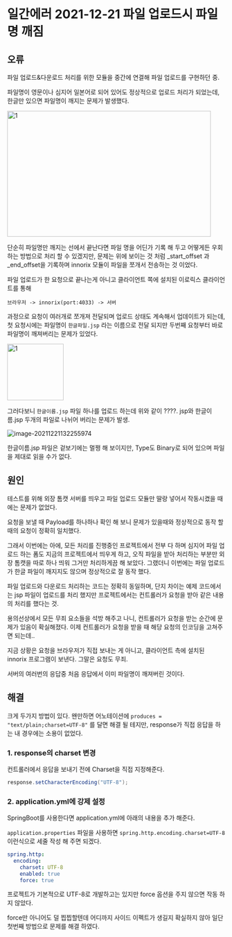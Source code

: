 # 일간에러 2021-12-21 파일 업로드시 파일명 깨짐

## 오류

파일 업로드&다운로드 처리를 위한 모듈을 중간에 연결해 파일 업로드를 구현하던 중.

파일명이 영문이나 심지어 일본어로 되어 있어도 정상적으로 업로드 처리가 되었는데, 한글만 있으면 파일명이 깨지는 문제가 발생했다.

<img src=https://raw.githubusercontent.com/Shane-Park/mdblog/main/devlife/todayError/20211221.assets/image-20211221131253073.webp width=470 height=290 alt=1>

단순히 파일명만 깨지는 선에서 끝난다면 파일 명을 어딘가 기록 해 두고 어떻게든 우회하는 방법으로 처리 할 수 있겠지만, 문제는 위에 보이는 것 처럼 _start_offset 과 _end_offset을 기록하며 innorix 모듈이 파일을 쪼개서 전송하는 것 이었다.

파일 업로드가 한 요청으로 끝나는게 아니고 클라이언트 쪽에 설치된 이로릭스 클라이언트를 통해

```
브라우저 -> innorix(port:4033) -> 서버 
```

과정으로 요청이 여러개로 쪼개져 전달되며 업로드 상태도 계속해서 업데이트가 되는데,  첫 요청시에는 파일명이 `한글파일.jsp` 라는 이름으로 전달 되지만 두번째 요청부터 바로 파일명이 깨져버리는 문제가 있었다. 

<img src=https://raw.githubusercontent.com/Shane-Park/mdblog/main/devlife/todayError/20211221.assets/image-20211221131420397.webp widht=360 height=130 alt=1>

그러다보니 `한글이름.jsp` 파일 하나를 업로드 하는데 위와 같이 ????. jsp와 한글이름.jsp 두개의 파일로 나뉘어 버리는 문제가 발생. 

![image-20211221132255974](https://raw.githubusercontent.com/Shane-Park/mdblog/main/devlife/todayError/20211221.assets/image-20211221132255974.webp)

한글이름.jsp 파일은 겉보기에는 멀쩡 해 보이지만, Type도 Binary로 되어 있으며 파일을 제대로 읽을 수가 없다. 

## 원인

테스트를 위해 외장 톰캣 서버를 띄우고 파일 업로드 모듈만 딸랑 넣어서 작동시켰을 때에는 문제가 없었다. 

요청을 보낼 때 Payload를 하나하나 확인 해 보니 문제가 있을때와 정상적으로 동작 할 때의 요청이 정확히 일치했다.

그래서 이번에는 아에, 모든 처리를 진행중인 프로젝트에서 전부 다 하며 심지어 파일 업로드 하는 폼도 지금의 프로젝트에서 띄우게 하고, 오직 파일을 받아 처리하는 부분만 외장 톰캣을 따로 하나 띄워 그거만 처리하게끔 해 보았다.  그랬더니 이번에는 파일 업로드가 한글 파일이 깨지지도 않으며 정상적으로 잘 동작 했다. 

파일 업로드와 다운로드 처리하는 코드는 정확히 동일하며, 단지 차이는 예제 코드에서는 jsp 파일이 업로드를 처리 했지만 프로젝트에서는 컨트롤러가 요청을 받아 같은 내용의 처리를 했다는 것. 

용의선상에서 모든 무죄 요소들을 석방 해주고 나니, 컨트롤러가 요청을 받는 순간에 문제가 있음이 확실해졌다. 이제 컨트롤러가 요청을 받을 때 해당 요청의 인코딩을 고쳐주면 되는데..

지금 상황은 요청을 브라우저가 직접 보내는 게 아니고, 클라이언트 측에 설치된 innorix 프로그램이 보낸다. 그말은 요청도 무죄. 

서버의 여러번의 응답중 처음 응답에서 이미 파일명이 깨져버린 것이다.

## 해결

크게 두가지 방법이 있다. 왠만하면 어노테이션에 `produces = "text/plain;charset=UTF-8"` 를 달면 해결 될 테지만, response가 직접 응답을 하는 내 경우에는 소용이 없었다.

### 1. response의 charset 변경

컨트롤러에서 응답을 보내기 전에 Charset을 직접 지정해준다.

```java
response.setCharacterEncoding("UTF-8");
```

### 2. application.yml에 강제 설정

SpringBoot를 사용한다면 application.yml에 아래의 내용을 추가 해준다. 

`application.properties` 파일을 사용하면 `spring.http.encoding.charset=UTF-8` 이런식으로 세줄 작성 해 주면 되겠다.

```yaml
spring.http:
  encoding:
    charset: UTF-8
    enabled: true
    force: true
```

프로젝트가 기본적으로 UTF-8로 개발하고는 있지만 force 옵션을 주지 않으면 작동 하지 않았다.

force만 아니어도 덜 찝찝할텐데 어디까지 사이드 이펙트가 생길지 확실하지 않아 일단 첫번째 방법으로 문제를 해결 하였다.

